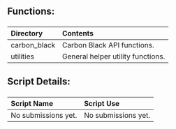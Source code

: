 ## Functions:

###
| **Directory** | **Contents** |
| :------------- |:-------------|
| carbon_black | Carbon Black API functions. |
| utilities | General helper utility functions. |


## Script Details:

###
| **Script Name** | **Script Use** |
| :------------- |:-------------|
| No submissions yet. | No submissions yet. |
